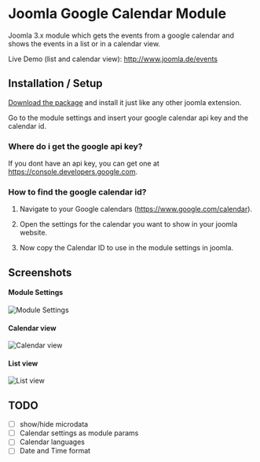 # Joomla Google Calendar Module

Joomla 3.x module which gets the events from a google calendar and shows the events in a list or in a calendar view.

Live Demo (list and calendar view): <http://www.joomla.de/events>

## Installation / Setup

[Download the package](https://raw.githubusercontent.com/dneukirchen/mod_google_calendar/master/packages/mod_google_calendar_v1.1.2.zip) and install it just like any other joomla extension.

Go to the module settings and insert your google calendar api key and the calendar id.

### Where do i get the google api key?

If you dont have an api key, you can get one at <https://console.developers.google.com>.

### How to find the google calendar id?

1) Navigate to your Google calendars (<https://www.google.com/calendar>).

2) Open the settings for the calendar you want to show in your joomla website.

3) Now copy the Calendar ID to use in the module settings in joomla.


## Screenshots

#### Module Settings

![Module Settings
](https://image.ibb.co/iR2J1S/Bildschirmfoto_2018_02_14_um_16_05_46.png "Module Settings
")

#### Calendar view

![Calendar view](https://preview.ibb.co/fTorMS/Bildschirmfoto_2018_02_14_um_16_05_14.png "Calendar view")

#### List view 

![List view ](https://image.ibb.co/dzxJ1S/Bildschirmfoto_2018_02_14_um_16_08_01.png "List view ")


## TODO 
- [ ] show/hide microdata
- [ ] Calendar settings as module params
- [ ] Calendar languages
- [ ] Date and Time format
